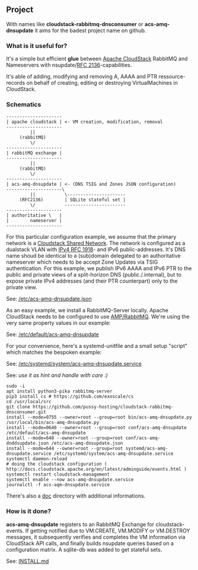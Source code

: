 ## Project

With names like **cloudstack-rabbitmq-dnsconsumer** or **acs-amq-dnsupdate** it aims for the badest project name on github.

### What is it useful for?

It's a simple but efficient **glue** between [Apache CloudStack](https://cloudstack.apache.org/) RabbitMQ and Nameservers with nsupdate/[RFC 2136](https://www.rfc-editor.org/info/rfc2136)-capabilities.

It's able of adding, modifying and removing A, AAAA and PTR ressource-records on behalf of creating, editing or destroying VirtualMachines in CloudStack.

### Schematics

```
---------------------
| apache cloudstack | <- VM creation, modification, removal
---------------------
         ||
     (rabbitMQ)
         \/
---------------------
| rabbitMQ exchange |
---------------------
         ||
     (rabbitMQ)
         \/
---------------------
| acs-amq-dnsupdate | <- (DNS TSIG and Zones JSON configuration)
---------------------\
         ||           \----------------------
     (RFC2136)        | SQLite stateful set |
         \/           -----------------------
---------------------
| authoritative \   |
|        nameserver |
---------------------
```

For this particular configuration example, we assume that the primary network is a [Cloudstack Shared Network](http://docs.cloudstack.apache.org/en/latest/adminguide/networking/advanced_zone_config.html#configuring-a-shared-guest-network). The network is configured as a dualstack VLAN with [IPv4 RFC 1918](https://www.rfc-editor.org/info/rfc1918)- and IPv6 public-addresses. It's DNS name shoud be identical to a (sub)domain delegated to an authoritative nameserver which needs to be accept Zone Updates via TSIG authentication. For this example, we publish IPv6 AAAA and IPv6 PTR to the public and private views of a split-horizon DNS (public./.internal), but to expose private IPv4 addresses (and their PTR counterpart) only to the private view.

See: [/etc/acs-amq-dnsupdate.json](conf/acs-amq-dnsupdate.json)

As an easy example, we install a RabbitMQ-Server locally. Apache CloudStack needs to be configured to use [AMP/RabbitMQ](http://docs.cloudstack.apache.org/en/latest/adminguide/events.html).
We're using the very same property values in our example:

See: [/etc/default/acs-amq-dnsupdate](conf/acs-amq-dnsupdate)

For your convenience, here's a systemd-unitfile and a small setup "script" which matches the bespoken example:

See: [/etc/systemd/system/acs-amq-dnsupdate.service](blob/main/systemd/acs-amq-dnsupdate.service)

See: *use it as hint and handle with care :)*
```
sudo -i
apt install python3-pika rabbitmq-server
pip3 install cs # https://github.com/exoscale/cs
cd /usr/local/src
git clone https://github.com/pussy-hosting/cloudstack-rabbitmq-dnsconsumer.git
install --mode=0755 --owner=root --group=root bin/acs-amq-dnsupdate.py /usr/local/bin/acs-amq-dnsupdate.py
install --mode=0640 --owner=root --group=root conf/acs-amq-dnsupdate /etc/default/acs-amq-dnsupdate
install --mode=640 --owner=root --group=root conf/acs-amq-dnddsupdate.json /etc/acs-amq-dnsupdate.json
install --mode=644 --owner=root --group=root systemd/acs-amq-dnsupdate.service /etc/systemd/system/acs-amq-dnsupdate.service
systemctl daemon-reload
# doing the cloudstack configuration ( http://docs.cloudstack.apache.org/en/latest/adminguide/events.html )
systemctl restart cloudstack-management
systemctl enable --now acs-amq-dnsupdate.service
journalctl -f acs-aqm-dnsupdate.service
```

There's also a [doc](doc/) directory with additional informations.

### How is it done?

**acs-amq-dnsupdate** registers to an RabbitMQ Exchange for cloudstack-events. If getting notified due to VM.CREATE, VM.MODIFY or VM.DESTROY messages, it subsequently verifies and completes the VM information via CloudStack API calls, and finally builds nsupdate queries based on a configuration matrix. A sqlite-db was added to get stateful sets.

See: [INSTALL.md](INSTALL.md)

